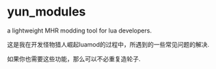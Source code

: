 # yun_modules
a lightweight MHR modding tool for lua developers. 

这是我在开发怪物猎人崛起luamod的过程中，所遇到的一些常见问题的解决.

如果你也需要这些功能，那么可以不必重复造轮子.

